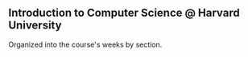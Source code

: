 ## Introduction to Computer Science @ Harvard University
Organized into the course's weeks by section.
